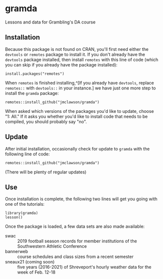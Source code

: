 # gramda

Lessons and data for Grambling's DA course

## Installation
Because this package is not found on CRAN, you'll first need either the `devtools` or `remotes` package to install it. If you don't already have the `devtools` package installed, then install `remotes` with this line of code (which you can skip if you already have the package installed):

```{r}
install.packages("remotes")
```

When `remotes` is finished installing,^[If you already have `devtools`, replace `remotes::` with `devtools::` in your instance.] we have just one more step to install the `gramda` package:

```{r}
remotes::install_github("jmclawson/gramda")
```

When asked which versions of the packages you'd like to update, choose "1: All." If it asks you whether you'd like to install code that needs to be compiled, you should probably say "no".

## Update

After initial installation, occasionally check for update to `gramda` with the following line of code:

```{r}
remotes::install_github("jmclawson/gramda")
```

(There will be plenty of regular updates)


## Use
Once installation is complete, the following two lines will get you going with one of the tutorials:

```{r}
library(gramda)
lesson()
```

Once the package is loaded, a few data sets are also made available:

<dl>
<dt>swac</dt>
<dd>2019 football season records for member institutions of the Southwestern Athletic Conference</dd>

<dt>bannerweb</dt>
<dd>course schedules and class sizes from a recent semester</dd>

<dt>sneaux21 (coming soon)</dt>
<dd>five years (2016-2021) of Shreveport's hourly weather data for the week of Feb. 12-18</dd>
</dl>
